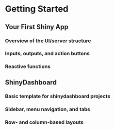 # Getting Started

## Your First Shiny App

### Overview of the UI/server structure

### Inputs, outputs, and action buttons

### Reactive functions

## ShinyDashboard

### Basic template for shinydashboard projects

### Sidebar, menu navigation, and tabs

### Row- and column-based layouts


